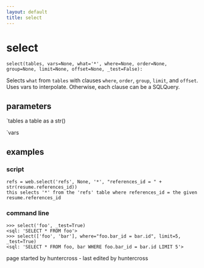```yaml
---
layout: default
title: select
---
```


# select

`select(tables, vars=None, what='*', where=None, order=None, group=None, limit=None, offset=None, _test=False):`

Selects `what` from `tables` with clauses `where`, `order`, 
     `group`, `limit`, and `offset`. Uses vars to interpolate. 
     Otherwise, each clause can be a SQLQuery.
    

## parameters

`tables
a table as a str()

`vars


## examples
### script
    refs = web.select('refs', None, '*', "references_id = " + str(resume.references_id))
    this selects '*' from the 'refs' table where references_id = the given resume.references_id

### command line 
    >>> select('foo', _test=True)
    <sql: 'SELECT * FROM foo'>
    >>> select(['foo', 'bar'], where="foo.bar_id = bar.id", limit=5, _test=True)
    <sql: 'SELECT * FROM foo, bar WHERE foo.bar_id = bar.id LIMIT 5'>


page started by huntercross - last edited by huntercross